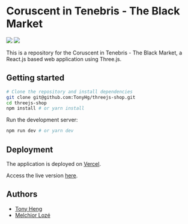 # Coruscent in Tenebris - The Black Market

![](https://media.giphy.com/media/XgMFnfWpRZEsgzXKUI/giphy.gif)
![](https://media.discordapp.net/attachments/953642269729247242/1049380348737360012/image.png?width=1388&height=663)

This is a repository for the Coruscent in Tenebris - The Black Market, a React.js based web application using Three.js.

## Getting started
```bash
# Clone the repository and install dependencies
git clone git@github.com:TonyHg/threejs-shop.git
cd threejs-shop
npm install # or yarn install
```

Run the development server:
```bash
npm run dev # or yarn dev
```

## Deployment
The application is deployed on [Vercel](https://vercel.com/).

Access the live version [here](https://coruscent-in-tenebris.vercel.app/).
 

## Authors
- [Tony Heng](https://github.com/TonyHg)
- [Melchior Lozé](https://github.com/HydroMesange)
